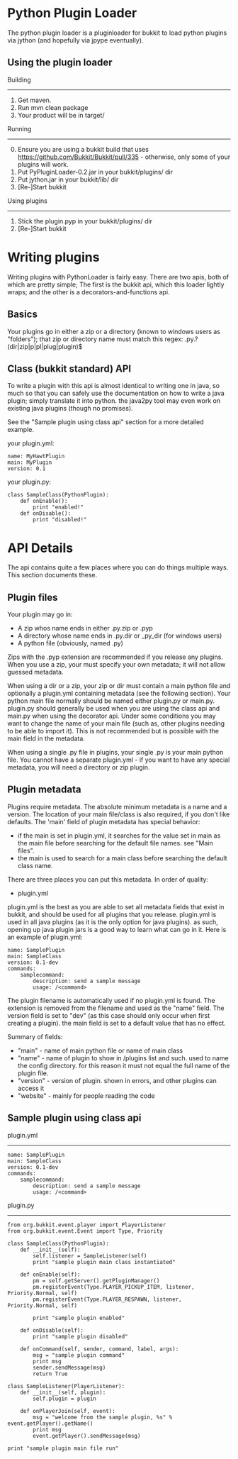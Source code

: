 Python Plugin Loader
====================

The python plugin loader is a pluginloader for bukkit to load python plugins
via jython (and hopefully via jpype eventually). 


Using the plugin loader
-----------------------

Building
********


1. Get maven.
2. Run mvn clean package
3. Your product will be in target/


Running
*******

0. Ensure you are using a bukkit build that uses
   https://github.com/Bukkit/Bukkit/pull/335 - otherwise, only some of your
   plugins will work.
1. Put PyPluginLoader-0.2.jar in your bukkit/plugins/ dir
2. Put jython.jar in your bukkit/lib/ dir
3. [Re-]Start bukkit

Using plugins
*************

1. Stick the plugin.pyp in your bukkit/plugins/ dir
2. [Re-]Start bukkit

Writing plugins
===============

Writing plugins with PythonLoader is fairly easy. There are two apis, both
of which are pretty simple; The first is the bukkit api, which this loader
lightly wraps; and the other is a decorators-and-functions api.

Basics
------

Your plugins go in either a zip or a directory (known to windows users as "folders");
that zip or directory name must match this regex: \.py\.?(dir|zip|p|pl|plug|plugin)$


Class (bukkit standard) API
---------------------------

To write a plugin with this api is almost identical to writing one in java, so
much so that you can safely use the documentation on how to write a java
plugin; simply translate it into python. the java2py tool may even work on
existing java plugins (though no promises).

See the "Sample plugin using class api" section for a more detailed example.

your plugin.yml:

    name: MyHawtPlugin
    main: MyPlugin
    version: 0.1

your plugin.py:

    class SampleClass(PythonPlugin):
        def onEnable():
            print "enabled!"
        def onDisable():
            print "disabled!"

API Details
===========

The api contains quite a few places where you can do things multiple ways. This
section documents these.

Plugin files
------------

Your plugin may go in:

- A zip whos name ends in either .py.zip or .pyp
- A directory whose name ends in .py.dir or \_py_dir (for windows users)
- A python file (obviously, named .py)

Zips with the .pyp extension are recommended if you release any plugins. When
you use a zip, your must specify your own metadata; it will not allow guessed
metadata.

When using a dir or a zip, your zip or dir must contain a main python file and
optionally a plugin.yml containing metadata (see the following section). Your
python main file normally should be named either plugin.py or main.py.
plugin.py should generally be used when you are using the class api and main.py
when using the decorator api. Under some conditions you may want to change the
name of your main file (such as, other plugins needing to be able to import
it). This is not recommended but is possible with the main field in the
metadata.

When using a single .py file in plugins, your single .py is your main python
file. You cannot have a separate plugin.yml - if you want to have any special
metadata, you will need a directory or zip plugin.

Plugin metadata
---------------

Plugins require metadata. The absolute minimum metadata is a name and a version.
The location of your main file/class is also required, if you don't like
defaults. The 'main' field of plugin metadata has special behavior:

- if the main is set in plugin.yml, it searches for the value set in main as
   the main file before searching for the default file names. see "Main files".
- the main is used to search for a main class before searching the default
   class name.

There are three places you can put this metadata. In order of quality:

- plugin.yml

plugin.yml is the best as you are able to set all metadata fields that exist
in bukkit, and should be used for all plugins that you release. plugin.yml is
used in all java plugins (as it is the only option for java plugins). as such,
opening up java plugin jars is a good way to learn what can go in it. Here is
an example of plugin.yml:

    name: SamplePlugin
    main: SampleClass
    version: 0.1-dev
    commands:
        samplecommand:
            description: send a sample message
            usage: /<command>

The plugin filename is automatically used if no plugin.yml is found. The
extension is removed from the filename and used as the "name" field.
The version field is set to "dev" (as this case should only occur when first
creating a plugin). the main field is set to a default value that has no
effect.

Summary of fields:

- "main" - name of main python file or name of main class
- "name" - name of plugin to show in /plugins list and such. used to name the
   config directory. for this reason it must not equal the full name of the
   plugin file.
- "version" - version of plugin. shown in errors, and other plugins can access it
- "website" - mainly for people reading the code

Sample plugin using class api
-----------------------------

plugin.yml
**********

    name: SamplePlugin
    main: SampleClass
    version: 0.1-dev
    commands:
        samplecommand:
            description: send a sample message
            usage: /<command>

plugin.py
*********

    from org.bukkit.event.player import PlayerListener
    from org.bukkit.event.Event import Type, Priority
    
    class SampleClass(PythonPlugin):
        def __init__(self):
            self.listener = SampleListener(self)
            print "sample plugin main class instantiated"
    
        def onEnable(self):
            pm = self.getServer().getPluginManager()
            pm.registerEvent(Type.PLAYER_PICKUP_ITEM, listener, Priority.Normal, self)
            pm.registerEvent(Type.PLAYER_RESPAWN, listener, Priority.Normal, self)
            
            print "sample plugin enabled"
        
        def onDisable(self):
            print "sample plugin disabled"
        
        def onCommand(self, sender, command, label, args):
            msg = "sample plugin command"
            print msg
            sender.sendMessage(msg)
            return True
    
    class SampleListener(PlayerListener):
        def __init__(self, plugin):
            self.plugin = plugin
        
        def onPlayerJoin(self, event):
            msg = "welcome from the sample plugin, %s" % event.getPlayer().getName()
            print msg
            event.getPlayer().sendMessage(msg)
    
    print "sample plugin main file run"
